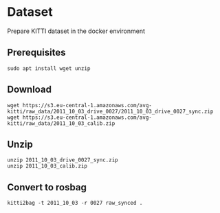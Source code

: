# Dataset
Prepare KITTI dataset in the docker environment

## Prerequisites
```
sudo apt install wget unzip
```

## Download
```
wget https://s3.eu-central-1.amazonaws.com/avg-kitti/raw_data/2011_10_03_drive_0027/2011_10_03_drive_0027_sync.zip
wget https://s3.eu-central-1.amazonaws.com/avg-kitti/raw_data/2011_10_03_calib.zip
```

## Unzip
```
unzip 2011_10_03_drive_0027_sync.zip
unzip 2011_10_03_calib.zip
```

## Convert to rosbag
```
kitti2bag -t 2011_10_03 -r 0027 raw_synced .
```
